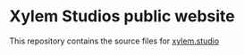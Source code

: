 # Xylem Studios public website

This repository contains the source files for [xylem.studio](https://xylem.studio)